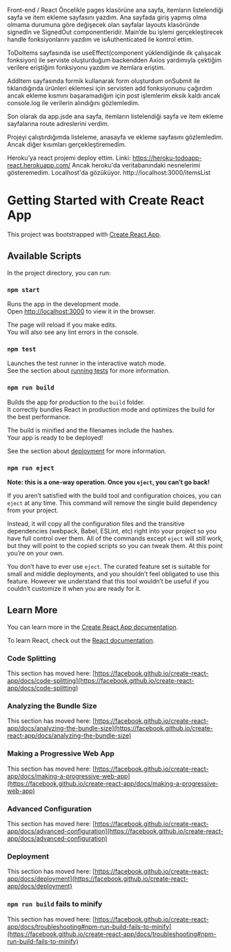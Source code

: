 Front-end / React
Öncelikle pages klasörüne ana sayfa, itemların listelendiği sayfa ve item ekleme sayfasını yazdım. Ana sayfada giriş yapmış olma olmama durumuna göre değişecek olan sayfalar layouts klasöründe signedIn ve SignedOut componentleridir. Main’de bu işlemi gerçekleştirecek handle fonksiyonlarını yazdım ve isAuthenticated ile kontrol ettim. 

ToDoItems sayfasında ise useEffect(component yüklendiğinde ilk çalışacak fonksiyon) ile serviste oluşturduğum backendden Axios yardımıyla çektiğim verilere eriştiğim fonksiyonu yazdım ve itemlara eriştim. 

AddItem sayfasında formik kullanarak form oluşturdum onSubmit ile tıklandığında ürünleri eklemesi için servisten add fonksiyonunu çağırdım ancak ekleme kısmını başaramadığım için post işlemlerim eksik kaldı ancak console.log ile verilerin alındığını gözlemledim.

Son olarak da app.jsde  ana sayfa, itemların listelendiği sayfa ve item ekleme sayfalarına route adreslerini verdim. 

Projeyi çalıştırdığımda listeleme, anasayfa ve ekleme sayfasını gözlemledim. Ancak diğer kısımları gerçekleştiremedim. 

Heroku’ya react projemi deploy ettim. Linki: https://heroku-todoapp-react.herokuapp.com/ 
Ancak heroku'da veritabanındaki nesnelerimi gösteremedim. Localhost'da gözüküyor. http://localhost:3000/itemsList 


# Getting Started with Create React App

This project was bootstrapped with [Create React App](https://github.com/facebook/create-react-app).

## Available Scripts

In the project directory, you can run:

### `npm start`

Runs the app in the development mode.\
Open [http://localhost:3000](http://localhost:3000) to view it in the browser.

The page will reload if you make edits.\
You will also see any lint errors in the console.

### `npm test`

Launches the test runner in the interactive watch mode.\
See the section about [running tests](https://facebook.github.io/create-react-app/docs/running-tests) for more information.

### `npm run build`

Builds the app for production to the `build` folder.\
It correctly bundles React in production mode and optimizes the build for the best performance.

The build is minified and the filenames include the hashes.\
Your app is ready to be deployed!

See the section about [deployment](https://facebook.github.io/create-react-app/docs/deployment) for more information.

### `npm run eject`

**Note: this is a one-way operation. Once you `eject`, you can’t go back!**

If you aren’t satisfied with the build tool and configuration choices, you can `eject` at any time. This command will remove the single build dependency from your project.

Instead, it will copy all the configuration files and the transitive dependencies (webpack, Babel, ESLint, etc) right into your project so you have full control over them. All of the commands except `eject` will still work, but they will point to the copied scripts so you can tweak them. At this point you’re on your own.

You don’t have to ever use `eject`. The curated feature set is suitable for small and middle deployments, and you shouldn’t feel obligated to use this feature. However we understand that this tool wouldn’t be useful if you couldn’t customize it when you are ready for it.

## Learn More

You can learn more in the [Create React App documentation](https://facebook.github.io/create-react-app/docs/getting-started).

To learn React, check out the [React documentation](https://reactjs.org/).

### Code Splitting

This section has moved here: [https://facebook.github.io/create-react-app/docs/code-splitting](https://facebook.github.io/create-react-app/docs/code-splitting)

### Analyzing the Bundle Size

This section has moved here: [https://facebook.github.io/create-react-app/docs/analyzing-the-bundle-size](https://facebook.github.io/create-react-app/docs/analyzing-the-bundle-size)

### Making a Progressive Web App

This section has moved here: [https://facebook.github.io/create-react-app/docs/making-a-progressive-web-app](https://facebook.github.io/create-react-app/docs/making-a-progressive-web-app)

### Advanced Configuration

This section has moved here: [https://facebook.github.io/create-react-app/docs/advanced-configuration](https://facebook.github.io/create-react-app/docs/advanced-configuration)

### Deployment

This section has moved here: [https://facebook.github.io/create-react-app/docs/deployment](https://facebook.github.io/create-react-app/docs/deployment)

### `npm run build` fails to minify

This section has moved here: [https://facebook.github.io/create-react-app/docs/troubleshooting#npm-run-build-fails-to-minify](https://facebook.github.io/create-react-app/docs/troubleshooting#npm-run-build-fails-to-minify)


